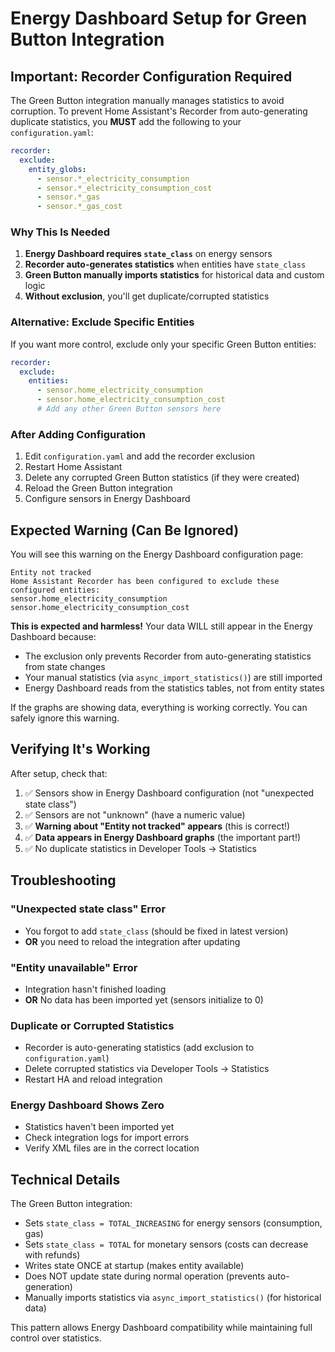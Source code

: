 # Energy Dashboard Setup for Green Button Integration

## Important: Recorder Configuration Required

The Green Button integration manually manages statistics to avoid corruption. To prevent Home Assistant's Recorder from auto-generating duplicate statistics, you **MUST** add the following to your `configuration.yaml`:

```yaml
recorder:
  exclude:
    entity_globs:
      - sensor.*_electricity_consumption
      - sensor.*_electricity_consumption_cost
      - sensor.*_gas
      - sensor.*_gas_cost
```

### Why This Is Needed

1. **Energy Dashboard requires `state_class`** on energy sensors
2. **Recorder auto-generates statistics** when entities have `state_class`
3. **Green Button manually imports statistics** for historical data and custom logic
4. **Without exclusion**, you'll get duplicate/corrupted statistics

### Alternative: Exclude Specific Entities

If you want more control, exclude only your specific Green Button entities:

```yaml
recorder:
  exclude:
    entities:
      - sensor.home_electricity_consumption
      - sensor.home_electricity_consumption_cost
      # Add any other Green Button sensors here
```

### After Adding Configuration

1. Edit `configuration.yaml` and add the recorder exclusion
2. Restart Home Assistant
3. Delete any corrupted Green Button statistics (if they were created)
4. Reload the Green Button integration
5. Configure sensors in Energy Dashboard

## Expected Warning (Can Be Ignored)

You will see this warning on the Energy Dashboard configuration page:

```
Entity not tracked
Home Assistant Recorder has been configured to exclude these configured entities:
sensor.home_electricity_consumption
sensor.home_electricity_consumption_cost
```

**This is expected and harmless!** Your data WILL still appear in the Energy Dashboard because:
- The exclusion only prevents Recorder from auto-generating statistics from state changes
- Your manual statistics (via `async_import_statistics()`) are still imported
- Energy Dashboard reads from the statistics tables, not from entity states

If the graphs are showing data, everything is working correctly. You can safely ignore this warning.

## Verifying It's Working

After setup, check that:
1. ✅ Sensors show in Energy Dashboard configuration (not "unexpected state class")
2. ✅ Sensors are not "unknown" (have a numeric value)
3. ✅ **Warning about "Entity not tracked" appears** (this is correct!)
4. ✅ **Data appears in Energy Dashboard graphs** (the important part!)
5. ✅ No duplicate statistics in Developer Tools → Statistics

## Troubleshooting

### "Unexpected state class" Error

- You forgot to add `state_class` (should be fixed in latest version)
- **OR** you need to reload the integration after updating

### "Entity unavailable" Error

- Integration hasn't finished loading
- **OR** No data has been imported yet (sensors initialize to 0)

### Duplicate or Corrupted Statistics

- Recorder is auto-generating statistics (add exclusion to `configuration.yaml`)
- Delete corrupted statistics via Developer Tools → Statistics
- Restart HA and reload integration

### Energy Dashboard Shows Zero

- Statistics haven't been imported yet
- Check integration logs for import errors
- Verify XML files are in the correct location

## Technical Details

The Green Button integration:
- Sets `state_class = TOTAL_INCREASING` for energy sensors (consumption, gas)
- Sets `state_class = TOTAL` for monetary sensors (costs can decrease with refunds)
- Writes state ONCE at startup (makes entity available)
- Does NOT update state during normal operation (prevents auto-generation)
- Manually imports statistics via `async_import_statistics()` (for historical data)

This pattern allows Energy Dashboard compatibility while maintaining full control over statistics.
